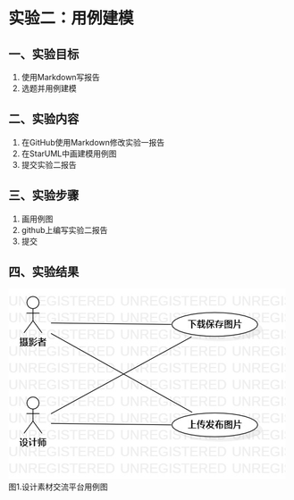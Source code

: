 # 实验二：用例建模

## 一、实验目标

1. 使用Markdown写报告
2. 选题并用例建模

## 二、实验内容

1. 在GitHub使用Markdown修改实验一报告
2. 在StarUML中画建模用例图
3. 提交实验二报告

## 三、实验步骤

1. 画用例图
2. github上编写实验二报告
3. 提交

## 四、实验结果

![用例图](./Lab2_UseCase.jpg)  
图1.设计素材交流平台用例图
